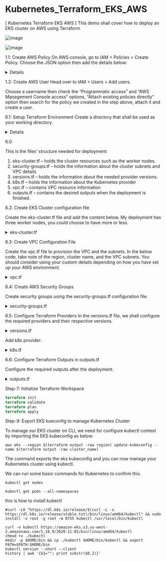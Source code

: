 # Kubernetes_Terraform_EKS_AWS

[ Kubernetes Terraform EKS AWS ] This demo shall cover how to deploy an EKS cluster on AWS using Terraform

![image](https://user-images.githubusercontent.com/104728608/221662986-59b30a81-aac5-4f95-b797-ec8ccc09e88a.png)

![image](https://user-images.githubusercontent.com/104728608/221663231-0dff9cac-cc28-459d-b700-cb5847b1d714.png)



1.1: Create AWS Policy
On AWS console, go to IAM > Policies > Create Policy. Choose the JSON option then add the details below:

<details markdown=1><summary markdown="span">Details</summary>

``` json
{
    "Version": "2012-10-17",
    "Statement": [
        {
            "Sid": "VisualEditor0",
            "Effect": "Allow",
            "Action": [
                "autoscaling:AttachInstances",
                "autoscaling:CreateAutoScalingGroup",
                "autoscaling:CreateLaunchConfiguration",
                "autoscaling:CreateOrUpdateTags",
                "autoscaling:DeleteAutoScalingGroup",
                "autoscaling:DeleteLaunchConfiguration",
                "autoscaling:DeleteTags",
                "autoscaling:Describe*",
                "autoscaling:DetachInstances",
                "autoscaling:SetDesiredCapacity",
                "autoscaling:UpdateAutoScalingGroup",
                "autoscaling:SuspendProcesses",
                "ec2:AllocateAddress",
                "ec2:AssignPrivateIpAddresses",
                "ec2:Associate*",
                "ec2:AttachInternetGateway",
                "ec2:AttachNetworkInterface",
                "ec2:AuthorizeSecurityGroupEgress",
                "ec2:AuthorizeSecurityGroupIngress",
                "ec2:CreateDefaultSubnet",
                "ec2:CreateDhcpOptions",
                "ec2:CreateEgressOnlyInternetGateway",
                "ec2:CreateInternetGateway",
                "ec2:CreateNatGateway",
                "ec2:CreateNetworkInterface",
                "ec2:CreateRoute",
                "ec2:CreateRouteTable",
                "ec2:CreateSecurityGroup",
                "ec2:CreateSubnet",
                "ec2:CreateTags",
                "ec2:CreateVolume",
                "ec2:CreateVpc",
                "ec2:CreateVpcEndpoint",
                "ec2:DeleteDhcpOptions",
                "ec2:DeleteEgressOnlyInternetGateway",
                "ec2:DeleteInternetGateway",
                "ec2:DeleteNatGateway",
                "ec2:DeleteNetworkInterface",
                "ec2:DeleteRoute",
                "ec2:DeleteRouteTable",
                "ec2:DeleteSecurityGroup",
                "ec2:DeleteSubnet",
                "ec2:DeleteTags",
                "ec2:DeleteVolume",
                "ec2:DeleteVpc",
                "ec2:DeleteVpnGateway",
                "ec2:Describe*",
                "ec2:DetachInternetGateway",
                "ec2:DetachNetworkInterface",
                "ec2:DetachVolume",
                "ec2:Disassociate*",
                "ec2:ModifySubnetAttribute",
                "ec2:ModifyVpcAttribute",
                "ec2:ModifyVpcEndpoint",
                "ec2:ReleaseAddress",
                "ec2:RevokeSecurityGroupEgress",
                "ec2:RevokeSecurityGroupIngress",
                "ec2:UpdateSecurityGroupRuleDescriptionsEgress",
                "ec2:UpdateSecurityGroupRuleDescriptionsIngress",
                "ec2:CreateLaunchTemplate",
                "ec2:CreateLaunchTemplateVersion",
                "ec2:DeleteLaunchTemplate",
                "ec2:DeleteLaunchTemplateVersions",
                "ec2:DescribeLaunchTemplates",
                "ec2:DescribeLaunchTemplateVersions",
                "ec2:GetLaunchTemplateData",
                "ec2:ModifyLaunchTemplate",
                "ec2:RunInstances",
                "eks:CreateCluster",
                "eks:DeleteCluster",
                "eks:DescribeCluster",
                "eks:ListClusters",
                "eks:UpdateClusterConfig",
                "eks:UpdateClusterVersion",
                "eks:DescribeUpdate",
                "eks:TagResource",
                "eks:UntagResource",
                "eks:ListTagsForResource",
                "eks:CreateFargateProfile",
                "eks:DeleteFargateProfile",
                "eks:DescribeFargateProfile",
                "eks:ListFargateProfiles",
                "eks:CreateNodegroup",
                "eks:DeleteNodegroup",
                "eks:DescribeNodegroup",
                "eks:ListNodegroups",
                "eks:UpdateNodegroupConfig",
                "eks:UpdateNodegroupVersion",
                "iam:AddRoleToInstanceProfile",
                "iam:AttachRolePolicy",
                "iam:CreateInstanceProfile",
                "iam:CreateOpenIDConnectProvider",
                "iam:CreateServiceLinkedRole",
                "iam:CreatePolicy",
                "iam:CreatePolicyVersion",
                "iam:CreateRole",
                "iam:DeleteInstanceProfile",
                "iam:DeleteOpenIDConnectProvider",
                "iam:DeletePolicy",
                "iam:DeletePolicyVersion",
                "iam:DeleteRole",
                "iam:DeleteRolePolicy",
                "iam:DeleteServiceLinkedRole",
                "iam:DetachRolePolicy",
                "iam:GetInstanceProfile",
                "iam:GetOpenIDConnectProvider",
                "iam:GetPolicy",
                "iam:GetPolicyVersion",
                "iam:GetRole",
                "iam:GetRolePolicy",
                "iam:List*",
                "iam:PassRole",
                "iam:PutRolePolicy",
                "iam:RemoveRoleFromInstanceProfile",
                "iam:TagOpenIDConnectProvider",
                "iam:TagRole",
                "iam:UntagRole",
                "iam:UpdateAssumeRolePolicy",
                "logs:CreateLogGroup",
                "logs:DescribeLogGroups",
                "logs:DeleteLogGroup",
                "logs:ListTagsLogGroup",
                "logs:PutRetentionPolicy",
                "kms:CreateAlias",
                "kms:CreateGrant",
                "kms:CreateKey",
                "kms:DeleteAlias",
                "kms:DescribeKey",
                "kms:GetKeyPolicy",
                "kms:GetKeyRotationStatus",
                "kms:ListAliases",
                "kms:ListResourceTags",
                "kms:ScheduleKeyDeletion"
                "iam:TagPolicy",
                "iam:TagInstanceProfile"
            ],
            "Resource": "*"
        }
    ]
}
```
</details>

1.2: Create AWS User
Head over to IAM > Users > Add users.

Choose a username then check the “Programmatic access” and “AWS Management Console access” options, “Attach existing policies directly” option then search for the policy we created in the step above, attach it and create a user.

6.1: Setup Terraform Environment
Create a directory that shall be used as your working directory.

<details markdown=1><summary markdown="span">Details</summary>

```
mkdir -p ./terraform-deployments && cd ./terraform-deployments
```
</details>

6.0: 

This is the files' structure needed for deployment:

1. eks-cluster.tf – holds the cluster resources such as the worker nodes.
2. security-groups.tf – holds the information about the cluster subnets and VPC details
3. versions.tf – holds the information about the needed provider versions.
4. k8s.tf – holds the information about the Kubernetes provider
5. vpc.tf – contains VPC resource information
6. outputs.tf – contains the desired outputs when the deployment is finished.​

6.2: Create EKS Cluster configuration file

Create the eks-cluster.tf file and add the content below. My deployment has three worker nodes, you could choose to have more or less.

<details markdown=1><summary markdown="span">eks-cluster.tf</summary>

``` tf
module "eks" {
  source          = "terraform-aws-modules/eks/aws"
  cluster_name    = local.cluster_name
  cluster_version = "1.25"
  subnets         = module.vpc.private_subnets

  tags = {
    Environment = "development"
    GithubRepo  = "terraform-aws-eks"
    GithubOrg   = "terraform-aws-modules"
  }


  vpc_id = module.vpc.vpc_id

  workers_group_defaults = {
    root_volume_type = "gp2"
  }

  cluster_endpoint_private_access = "true"
  cluster_endpoint_public_access  = "true"

  write_kubeconfig      = true
  manage_aws_auth       = true

  worker_groups = [
    {
      name                          = "worker-group-1"
      instance_type                 = "t2.micro"
      additional_userdata           = "echo foo bar"
      asg_desired_capacity          = 1
      additional_security_group_ids = [aws_security_group.worker_group_mgmt_one.id]
    },
    {
      name                          = "worker-group-2"
      instance_type                 = "t2.micro"
      additional_userdata           = "echo foo bar"
      additional_security_group_ids = [aws_security_group.worker_group_mgmt_two.id]
      asg_desired_capacity          = 1
    },
  ]
}

data "aws_eks_cluster" "cluster" {
  name = module.eks.cluster_id
}

data "aws_eks_cluster_auth" "cluster" {
  name = module.eks.cluster_id

```
</details>

6.3: Create VPC Configuration File

Create the vpc.tf file to provision the VPC and the subnets. In the below code, take note of the region, cluster name, and the VPC subnets. You should consider using your custom details depending on how you have set up your AWS environment.

<details markdown=1><summary markdown="span">vpc.tf</summary>

``` tf
variable "region" {
  default     = "us-east-1"
  description = "AWS region"
}

provider "aws" {
  region = "us-east-1"
}

data "aws_availability_zones" "available" {}

locals {
  cluster_name = "my-eks-cluster"
}


module "vpc" {
  source  = "terraform-aws-modules/vpc/aws"
  version = "2.66.0"

  name                 = "my-eks-cluster-vpc"
  cidr                 = "10.0.0.0/16"
  azs                  = data.aws_availability_zones.available.names
  private_subnets      = ["10.0.11.0/24", "10.0.22.0/24", "10.0.33.0/24"]
  public_subnets       = ["10.0.44.0/24", "10.0.55.0/24", "10.0.66.0/24"]
  enable_nat_gateway   = true
  single_nat_gateway   = true
  enable_dns_hostnames = true

  tags = {
    "kubernetes.io/cluster/${local.cluster_name}" = "shared"
  }

  public_subnet_tags = {
    "kubernetes.io/cluster/${local.cluster_name}" = "shared"
    "kubernetes.io/role/elb"                      = "1"
  }

  private_subnet_tags = {
    "kubernetes.io/cluster/${local.cluster_name}" = "shared"
    "kubernetes.io/role/internal-elb"             = "1"
  }
}
```
</details>

6.4: Create AWS Security Groups

Create security groups using the security-groups.tf configuration file.

<details markdown=1><summary markdown="span">security-groups.tf</summary>

``` tf 
resource "aws_security_group" "worker_group_mgmt_one" {
  name_prefix = "worker_group_mgmt_one"
  vpc_id      = module.vpc.vpc_id

  ingress {
    from_port = 22
    to_port   = 22
    protocol  = "tcp"

    cidr_blocks = [
      "10.0.0.0/8",
    ]
  }
}

resource "aws_security_group" "worker_group_mgmt_two" {
  name_prefix = "worker_group_mgmt_two"
  vpc_id      = module.vpc.vpc_id

  ingress {
    from_port = 22
    to_port   = 22
    protocol  = "tcp"

    cidr_blocks = [
      "192.168.0.0/16",
    ]
  }
}

resource "aws_security_group" "all_worker_mgmt" {
  name_prefix = "all_worker_management"
  vpc_id      = module.vpc.vpc_id

  ingress {
    from_port = 22
    to_port   = 22
    protocol  = "tcp"

    cidr_blocks = [
      "10.0.0.0/8",
      "172.16.0.0/12",
      "192.168.0.0/16",
    ]
  }
}
```
</details>

6.5: Configure Terraform Providers
In the versions.tf file, we shall configure the required providers and their respective versions.

<details markdown=1><summary markdown="span">versions.tf</summary>

``` tf 

terraform {
  required_providers {
    aws = {
      source  = "hashicorp/aws"
      version = ">= 3.20.0"
    }

    random = {
      source  = "hashicorp/random"
      version = "3.0.0"
    }

    local = {
      source  = "hashicorp/local"
      version = "2.0.0"
    }

    null = {
      source  = "hashicorp/null"
      version = "3.0.0"
    }

    template = {
      source  = "hashicorp/template"
      version = "2.2.0"
    }

    kubernetes = {
      source  = "hashicorp/kubernetes"
      version = ">= 2.0.1"
    }
  }

  required_version = "> 0.14"
}
```
</details>

Add k8s provider:

<details markdown=1><summary markdown="span">k8s.tf</summary>

``` tf

provider "kubernetes" {
  host                   = data.aws_eks_cluster.cluster.endpoint
  token                  = data.aws_eks_cluster_auth.cluster.token
  cluster_ca_certificate = base64decode(data.aws_eks_cluster.cluster.certificate_authority.0.data)
}
```
</details>

6.6: Configure Terraform Outputs in outputs.tf

Configure the required outputs after the deployment.

<details markdown=1><summary markdown="span">outputs.tf</summary>

``` tf

output "cluster_id" {
  description = "EKS cluster ID."
  value       = module.eks.cluster_id
}

output "cluster_endpoint" {
  description = "Endpoint for EKS control plane."
  value       = module.eks.cluster_endpoint
}

output "cluster_security_group_id" {
  description = "Security group ids attached to the cluster control plane."
  value       = module.eks.cluster_security_group_id
}

output "kubectl_config" {
  description = "kubectl config as generated by the module."
  value       = module.eks.kubeconfig
}

output "config_map_aws_auth" {
  description = "A kubernetes configuration to authenticate to this EKS cluster."
  value       = module.eks.config_map_aws_auth
}

output "region" {
  description = "AWS region"
  value       = var.region
}

output "cluster_name" {
  description = "Kubernetes Cluster Name"
  value       = local.cluster_name
}
```
</details>

Step-7: Initialize Terraform Workspace

``` tf
terraform init
terraform validate
terraform plan
terraform apply
```

Step-9: Export EKS kueconfig to manage Kubernetes Cluster

To manage our EKS cluster on CLI, we need for configure kubectl context by importing the EKS kubeconfig as below:

```
aws eks --region $(terraform output -raw region) update-kubeconfig --name $(terraform output -raw cluster_name)
```

The command exports the eks kubeconfig and you can now manage your Kubernetes cluster using kubectl.

We can run some basic commands for Kubernetes to confirm this.

```
kubectl get nodes

kubectl get pods --all-namespaces
```


this is how to install kubectl 
```
#curl -LO "https://dl.k8s.io/release/$(curl -L -s https://dl.k8s.io/release/stable.txt)/bin/linux/amd64/kubectl" && sudo install -o root -g root -m 0755 kubectl /usr/local/bin/kubectl

curl -o kubectl https://amazon-eks.s3.us-west-2.amazonaws.com/1.18.9/2020-11-02/bin/linux/amd64/kubectl
chmod +x ./kubectl
mkdir -p $HOME/bin && cp ./kubectl $HOME/bin/kubectl && export PATH=$PATH:$HOME/bin
kubectl version --short --client
history | awk '{$1=""; print substr($0,2)}'
```
